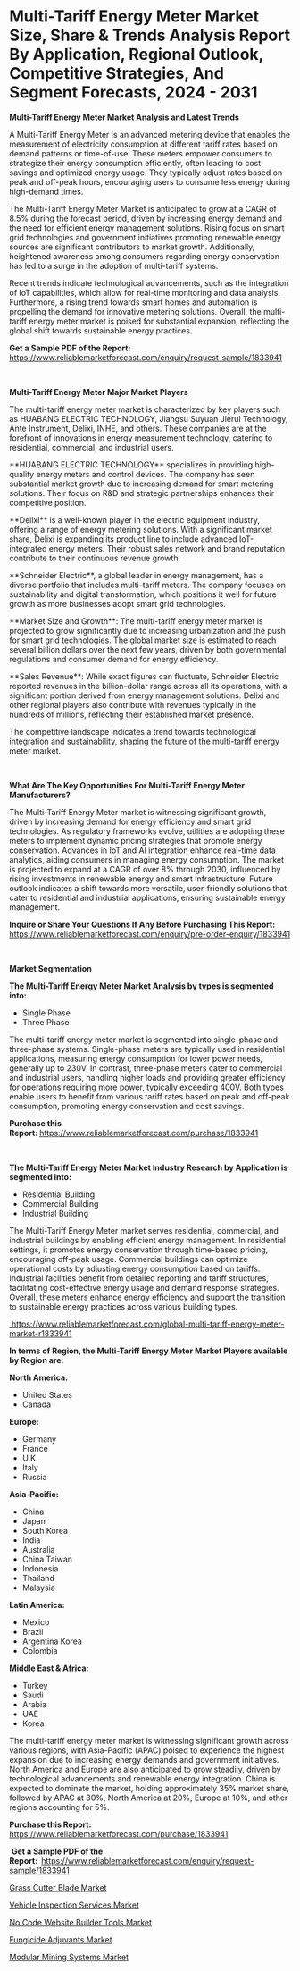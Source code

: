 <p><h1>Multi-Tariff Energy Meter Market Size, Share & Trends Analysis Report By Application, Regional Outlook, Competitive Strategies, And Segment Forecasts, 2024 - 2031</h1></p><p><strong>Multi-Tariff Energy Meter Market Analysis and Latest Trends</strong></p>
<p><p>A Multi-Tariff Energy Meter is an advanced metering device that enables the measurement of electricity consumption at different tariff rates based on demand patterns or time-of-use. These meters empower consumers to strategize their energy consumption efficiently, often leading to cost savings and optimized energy usage. They typically adjust rates based on peak and off-peak hours, encouraging users to consume less energy during high-demand times.</p><p>The Multi-Tariff Energy Meter Market is anticipated to grow at a CAGR of 8.5% during the forecast period, driven by increasing energy demand and the need for efficient energy management solutions. Rising focus on smart grid technologies and government initiatives promoting renewable energy sources are significant contributors to market growth. Additionally, heightened awareness among consumers regarding energy conservation has led to a surge in the adoption of multi-tariff systems.</p><p>Recent trends indicate technological advancements, such as the integration of IoT capabilities, which allow for real-time monitoring and data analysis. Furthermore, a rising trend towards smart homes and automation is propelling the demand for innovative metering solutions. Overall, the multi-tariff energy meter market is poised for substantial expansion, reflecting the global shift towards sustainable energy practices.</p></p>
<p><strong>Get a Sample PDF of the Report:&nbsp;</strong> <a href="https://www.reliablemarketforecast.com/enquiry/request-sample/1833941?utm_campaign=1108&utm_medium=2&utm_source=Github&utm_content=ia&utm_term=17102024&utm_id=multi-tariff-energy-meter">https://www.reliablemarketforecast.com/enquiry/request-sample/1833941</a></p>
<p>&nbsp;</p>
<p><strong>Multi-Tariff Energy Meter Major Market Players</strong></p>
<p><p>The multi-tariff energy meter market is characterized by key players such as HUABANG ELECTRIC TECHNOLOGY, Jiangsu Suyuan Jierui Technology, Ante Instrument, Delixi, INHE, and others. These companies are at the forefront of innovations in energy measurement technology, catering to residential, commercial, and industrial users.</p><p>**HUABANG ELECTRIC TECHNOLOGY** specializes in providing high-quality energy meters and control devices. The company has seen substantial market growth due to increasing demand for smart metering solutions. Their focus on R&D and strategic partnerships enhances their competitive position.</p><p>**Delixi** is a well-known player in the electric equipment industry, offering a range of energy metering solutions. With a significant market share, Delixi is expanding its product line to include advanced IoT-integrated energy meters. Their robust sales network and brand reputation contribute to their continuous revenue growth.</p><p>**Schneider Electric**, a global leader in energy management, has a diverse portfolio that includes multi-tariff meters. The company focuses on sustainability and digital transformation, which positions it well for future growth as more businesses adopt smart grid technologies.</p><p>**Market Size and Growth**: The multi-tariff energy meter market is projected to grow significantly due to increasing urbanization and the push for smart grid technologies. The global market size is estimated to reach several billion dollars over the next few years, driven by both governmental regulations and consumer demand for energy efficiency.</p><p>**Sales Revenue**: While exact figures can fluctuate, Schneider Electric reported revenues in the billion-dollar range across all its operations, with a significant portion derived from energy management solutions. Delixi and other regional players also contribute with revenues typically in the hundreds of millions, reflecting their established market presence.</p><p>The competitive landscape indicates a trend towards technological integration and sustainability, shaping the future of the multi-tariff energy meter market.</p></p>
<p>&nbsp;</p>
<p><strong>What Are The Key Opportunities For Multi-Tariff Energy Meter Manufacturers?</strong></p>
<p><p>The Multi-Tariff Energy Meter market is witnessing significant growth, driven by increasing demand for energy efficiency and smart grid technologies. As regulatory frameworks evolve, utilities are adopting these meters to implement dynamic pricing strategies that promote energy conservation. Advances in IoT and AI integration enhance real-time data analytics, aiding consumers in managing energy consumption. The market is projected to expand at a CAGR of over 8% through 2030, influenced by rising investments in renewable energy and smart infrastructure. Future outlook indicates a shift towards more versatile, user-friendly solutions that cater to residential and industrial applications, ensuring sustainable energy management.</p></p>
<p><strong>Inquire or Share Your Questions If Any Before Purchasing This Report:</strong> <a href="https://www.reliablemarketforecast.com/enquiry/pre-order-enquiry/1833941?utm_campaign=1108&utm_medium=2&utm_source=Github&utm_content=ia&utm_term=17102024&utm_id=multi-tariff-energy-meter">https://www.reliablemarketforecast.com/enquiry/pre-order-enquiry/1833941</a></p>
<p>&nbsp;</p>
<p><strong>Market Segmentation</strong></p>
<p><strong>The Multi-Tariff Energy Meter Market Analysis by types is segmented into:</strong></p>
<p><ul><li>Single Phase</li><li>Three Phase</li></ul></p>
<p><p>The multi-tariff energy meter market is segmented into single-phase and three-phase systems. Single-phase meters are typically used in residential applications, measuring energy consumption for lower power needs, generally up to 230V. In contrast, three-phase meters cater to commercial and industrial users, handling higher loads and providing greater efficiency for operations requiring more power, typically exceeding 400V. Both types enable users to benefit from various tariff rates based on peak and off-peak consumption, promoting energy conservation and cost savings.</p></p>
<p><strong>Purchase this Report:&nbsp;</strong><a href="https://www.reliablemarketforecast.com/purchase/1833941?utm_campaign=1108&utm_medium=2&utm_source=Github&utm_content=ia&utm_term=17102024&utm_id=multi-tariff-energy-meter">https://www.reliablemarketforecast.com/purchase/1833941</a></p>
<p>&nbsp;</p>
<p><strong>The Multi-Tariff Energy Meter Market Industry Research by Application is segmented into:</strong></p>
<p><ul><li>Residential Building</li><li>Commercial Building</li><li>Industrial Building</li></ul></p>
<p><p>The Multi-Tariff Energy Meter market serves residential, commercial, and industrial buildings by enabling efficient energy management. In residential settings, it promotes energy conservation through time-based pricing, encouraging off-peak usage. Commercial buildings can optimize operational costs by adjusting energy consumption based on tariffs. Industrial facilities benefit from detailed reporting and tariff structures, facilitating cost-effective energy usage and demand response strategies. Overall, these meters enhance energy efficiency and support the transition to sustainable energy practices across various building types.</p></p>
<p><a href="https://www.reliablemarketforecast.com/global-multi-tariff-energy-meter-market-r1833941?utm_campaign=1108&utm_medium=2&utm_source=Github&utm_content=ia&utm_term=17102024&utm_id=multi-tariff-energy-meter">&nbsp;https://www.reliablemarketforecast.com/global-multi-tariff-energy-meter-market-r1833941</a></p>
<p><strong>In terms of Region, the Multi-Tariff Energy Meter Market Players available by Region are:</strong></p>
<p>
    <p> <strong> North America: </strong>
        <ul>
            <li>United States</li>
            <li>Canada</li>
        </ul>
        </p> 
    <p> <strong> Europe: </strong>
        <ul>
            <li>Germany</li>
            <li>France</li>
            <li>U.K.</li>
            <li>Italy</li>
            <li>Russia</li>
        </ul>
        </p> 
    <p> <strong> Asia-Pacific: </strong>
        <ul>
            <li>China</li>
            <li>Japan</li>
            <li>South Korea</li>
            <li>India</li>
            <li>Australia</li>
            <li>China Taiwan</li>
            <li>Indonesia</li>
            <li>Thailand</li>
            <li>Malaysia</li>
        </ul>
        </p> 
    <p> <strong> Latin America: </strong>
        <ul>
            <li>Mexico</li>
            <li>Brazil</li>
            <li>Argentina Korea</li>
            <li>Colombia</li>
        </ul>
        </p> 
    <p> <strong> Middle East & Africa: </strong>
        <ul>
            <li>Turkey</li>
            <li>Saudi</li>
            <li>Arabia</li>
            <li>UAE</li>
            <li>Korea</li>
        </ul>
    </p>
    </p>
<p><p>The multi-tariff energy meter market is witnessing significant growth across various regions, with Asia-Pacific (APAC) poised to experience the highest expansion due to increasing energy demands and government initiatives. North America and Europe are also anticipated to grow steadily, driven by technological advancements and renewable energy integration. China is expected to dominate the market, holding approximately 35% market share, followed by APAC at 30%, North America at 20%, Europe at 10%, and other regions accounting for 5%.</p></p>
<p><strong>Purchase this Report: </strong><a href="https://www.reliablemarketforecast.com/purchase/1833941?utm_campaign=1108&utm_medium=2&utm_source=Github&utm_content=ia&utm_term=17102024&utm_id=multi-tariff-energy-meter">https://www.reliablemarketforecast.com/purchase/1833941</a></p>
<p>&nbsp;<strong>Get a Sample PDF of the Report:&nbsp;&nbsp;</strong><a href="https://www.reliablemarketforecast.com/enquiry/request-sample/1833941?utm_campaign=1108&utm_medium=2&utm_source=Github&utm_content=ia&utm_term=17102024&utm_id=multi-tariff-energy-meter">https://www.reliablemarketforecast.com/enquiry/request-sample/1833941</a></p>
<p><strong></strong></p>
<p><p><a href="https://issuu.com/reportprime-2/docs/grass-cutter-blade-market-size-2030_ae0ea26b935b93?utm_campaign=1108&utm_medium=2&utm_source=Github&utm_content=ia&utm_term=17102024&utm_id=multi-tariff-energy-meter">Grass Cutter Blade Market</a></p><p><a href="https://www.linkedin.com/pulse/vehicle-inspection-services-market2024-2031-industry-insights-ph7rf?utm_campaign=1108&utm_medium=2&utm_source=Github&utm_content=ia&utm_term=17102024&utm_id=multi-tariff-energy-meter">Vehicle Inspection Services Market</a></p><p><a href="https://github.com/halkoitweden3/Market-Research-Report-List-1/blob/main/no-code-website-builder-tools-market.md?utm_campaign=1108&utm_medium=2&utm_source=Github&utm_content=ia&utm_term=17102024&utm_id=multi-tariff-energy-meter">No Code Website Builder Tools Market</a></p><p><a href="https://www.linkedin.com/pulse/fungicide-adjuvants-market-ecosystem-competitive-landscape-tmezc?utm_campaign=1108&utm_medium=2&utm_source=Github&utm_content=ia&utm_term=17102024&utm_id=multi-tariff-energy-meter">Fungicide Adjuvants Market</a></p><p><a href="https://issuu.com/reportprime-2/docs/modular-mining-systems-market-size-_85188026477a5e?utm_campaign=1108&utm_medium=2&utm_source=Github&utm_content=ia&utm_term=17102024&utm_id=multi-tariff-energy-meter">Modular Mining Systems Market</a></p></p>